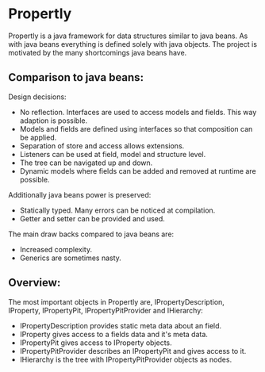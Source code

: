 Propertly
=========

Propertly is a java framework for data structures similar to java beans. As with java beans everything is defined solely with java objects.
The project is motivated by the many shortcomings java beans have.


Comparison to java beans:
--------------------------

Design decisions:

- No reflection. Interfaces are used to access models and fields. This way adaption is possible.
- Models and fields are defined using interfaces so that composition can be applied.
- Separation of store and access allows extensions.
- Listeners can be used at field, model and structure level.
- The tree can be navigated up and down.
- Dynamic models where fields can be added and removed at runtime are possible.


Additionally java beans power is preserved:

- Statically typed. Many errors can be noticed at compilation.
- Getter and setter can be provided and used.


The main draw backs compared to java beans are:

- Increased complexity.
- Generics are sometimes nasty.


Overview:
---------

The most important objects in Propertly are, IPropertyDescription, IProperty, IPropertyPit, IPropertyPitProvider and IHierarchy:

- IPropertyDescription provides static meta data about an field.
- IProperty gives access to a fields data and it's meta data.
- IPropertyPit gives access to IProperty objects.
- IPropertyPitProvider describes an IPropertyPit and gives access to it.
- IHierarchy is the tree with IPropertyPitProvider objects as nodes.
